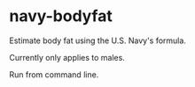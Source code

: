 # navy-bodyfat
Estimate body fat using the U.S. Navy's formula.

Currently only applies to males.

Run from command line. 

